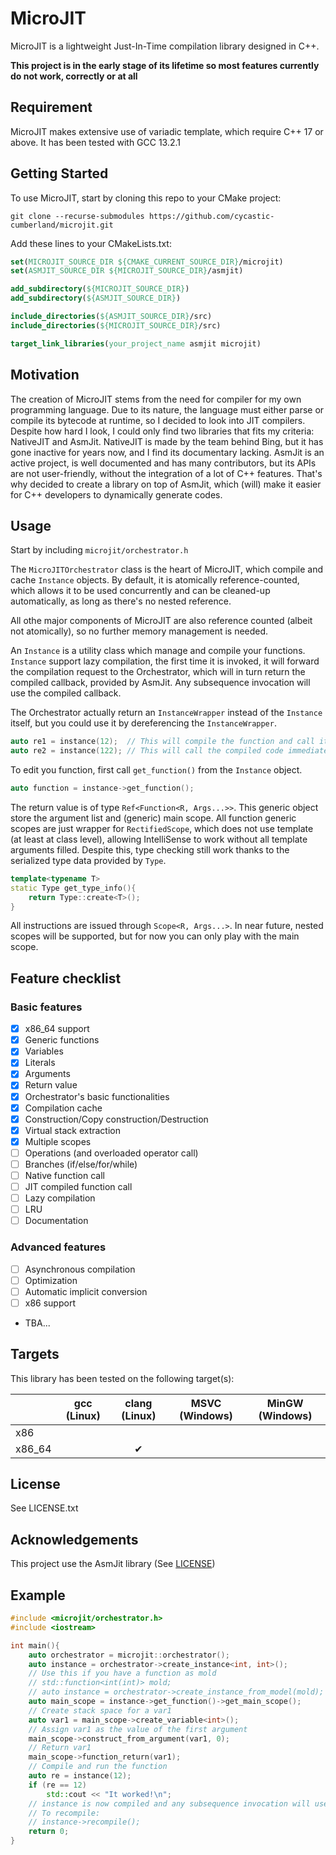 # MicroJIT


MicroJIT is a lightweight Just-In-Time compilation library designed in C++.

**This project is in the early stage of its lifetime so most features currently do not work, correctly or at all**

## Requirement

MicroJIT makes extensive use of variadic template, which require C++ 17 or above. It has been tested with GCC 13.2.1

## Getting Started

To use MicroJIT, start by cloning this repo to your CMake project:

```shell
git clone --recurse-submodules https://github.com/cycastic-cumberland/microjit.git
```

Add these lines to your CMakeLists.txt:

```cmake
set(MICROJIT_SOURCE_DIR ${CMAKE_CURRENT_SOURCE_DIR}/microjit)
set(ASMJIT_SOURCE_DIR ${MICROJIT_SOURCE_DIR}/asmjit)

add_subdirectory(${MICROJIT_SOURCE_DIR})
add_subdirectory(${ASMJIT_SOURCE_DIR})

include_directories(${ASMJIT_SOURCE_DIR}/src)
include_directories(${MICROJIT_SOURCE_DIR}/src)

target_link_libraries(your_project_name asmjit microjit)
```


## Motivation

The creation of MicroJIT stems from the need for compiler for my own programming language.
Due to its nature, the language must either parse or compile its bytecode at runtime, so I decided to look
into JIT compilers. Despite how hard I look, I could only find two libraries that fits my criteria:
NativeJIT and AsmJit. NativeJIT is made by the team behind Bing, but it has gone inactive for years now,
and I find its documentary lacking. AsmJit is an active project, is well documented and has many contributors,
but its APIs are not user-friendly, without the integration of a lot of C++ features.
That's why decided to create a library on top of AsmJit, which (will) make it easier for C++ developers
to dynamically generate codes. 

## Usage

Start by including `microjit/orchestrator.h`

The `MicroJITOrchestrator` class is the heart of MicroJIT, which compile and cache `Instance` objects. By default, it is atomically reference-counted, which allows it to be used concurrently and can be cleaned-up automatically, as long as there's no nested reference.

All othe major components of MicroJIT are also reference counted (albeit not atomically), so no further memory management is needed.

An `Instance` is a utility class which manage and compile your functions. `Instance` support lazy compilation, the first time it is invoked, it will forward the compilation request to the Orchestrator, which will in turn return the compiled callback, provided by AsmJit. Any subsequence invocation will use the compiled callback.

The Orchestrator actually return an `InstanceWrapper` instead of the `Instance` itself, but you could use it by dereferencing the `InstanceWrapper`.

```c++
auto re1 = instance(12);  // This will compile the function and call it
auto re2 = instance(122); // This will call the compiled code immediately
```

To edit you function, first call `get_function()` from the `Instance` object.

```c++
auto function = instance->get_function();
```

The return value is of type `Ref<Function<R, Args...>>`. This generic object store the argument list and (generic) main scope. All function generic scopes are just wrapper for `RectifiedScope`, which does not use template (at least at class level), allowing IntelliSense to work without all template arguments filled. Despite this, type checking still work thanks to the serialized type data provided by `Type`.

```c++
template<typename T>
static Type get_type_info(){
    return Type::create<T>();
}
```

All instructions are issued through `Scope<R, Args...>`. In near future, nested scopes will be supported, but for now you can only play with the main scope.

## Feature checklist

### Basic features

- [x] x86_64 support
- [x] Generic functions
- [x] Variables
- [x] Literals
- [x] Arguments
- [x] Return value
- [x] Orchestrator's basic functionalities
- [x] Compilation cache
- [x] Construction/Copy construction/Destruction
- [x] Virtual stack extraction
- [x] Multiple scopes
- [ ] Operations (and overloaded operator call)
- [ ] Branches (if/else/for/while)
- [ ] Native function call
- [ ] JIT compiled function call
- [ ] Lazy compilation
- [ ] LRU
- [ ] Documentation

### Advanced features

- [ ] Asynchronous compilation
- [ ] Optimization
- [ ] Automatic implicit conversion 
- [ ] x86 support
- TBA...

## Targets

This library has been tested on the following target(s):

|        | gcc (Linux) | clang (Linux) | MSVC (Windows) | MinGW (Windows) |
|--------|-------------|:-------------:|----------------|-----------------|
| x86    |             |               |                |                 |
| x86_64 |             |   &#10004;    |                |                 |


## License

See LICENSE.txt

## Acknowledgements

This project use the AsmJit library (See [LICENSE](https://github.com/asmjit/asmjit/blob/master/LICENSE.md))

## Example

```c++
#include <microjit/orchestrator.h>
#include <iostream>

int main(){
    auto orchestrator = microjit::orchestrator();
    auto instance = orchestrator->create_instance<int, int>();
    // Use this if you have a function as mold
    // std::function<int(int)> mold;
    // auto instance = orchestrator->create_instance_from_model(mold);
    auto main_scope = instance->get_function()->get_main_scope();
    // Create stack space for a var1
    auto var1 = main_scope->create_variable<int>();
    // Assign var1 as the value of the first argument
    main_scope->construct_from_argument(var1, 0);
    // Return var1
    main_scope->function_return(var1);
    // Compile and run the function
    auto re = instance(12);
    if (re == 12)
        std::cout << "It worked!\n";
    // instance is now compiled and any subsequence invocation will use the compiled function
    // To recompile:
    // instance->recompile();
    return 0;
}
```
